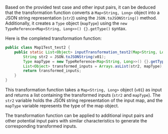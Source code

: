 Based on the provided test case and other input pairs, it can be deduced that the transformation function converts a `Map<String, Long>` object into a JSON string representation (`str2`) using the `JSON.toJSONString()` method. Additionally, it creates a `Type` object (`mapType`) using the `new TypeReference<Map<String, Long>>() {}.getType()` syntax.

Here is the completed transformation function:

```java
public class Map1Test_test2 {
    public static List<Object> inputTransformation_test2(Map<String, Long> v01) {
        String str2 = JSON.toJSONString(v01);
        Type mapType = new TypeReference<Map<String, Long>>() {}.getType();
        List<Object> transformed_inputs = Arrays.asList(str2, mapType);
        return transformed_inputs;
    }
}
```

This transformation function takes a `Map<String, Long>` object (`v01`) as input and returns a list containing the transformed inputs (`str2` and `mapType`). The `str2` variable holds the JSON string representation of the input map, and the `mapType` variable represents the type of the map object.

The transformation function can be applied to additional input pairs and other potential input pairs with similar characteristics to generate the corresponding transformed inputs.